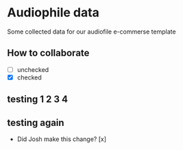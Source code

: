 # Audiophile data

Some collected data for our audiofile e-commerse template

## How to collaborate

- [ ] unchecked
- [x] checked 

## testing 1 2 3 4

## testing again

- Did Josh make this change? [x]
